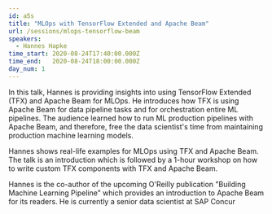 ```yaml
---
id: a5s
title: "MLOps with TensorFlow Extended and Apache Beam"
url: /sessions/mlops-tensorflow-beam
speakers:
  - Hannes Hapke
time_start: 2020-08-24T17:40:00.000Z
time_end:   2020-08-24T18:00:00.000Z
day_num: 1
---
```


In this talk, Hannes is providing insights into using TensorFlow Extended (TFX) and Apache Beam for MLOps. He introduces how TFX is using Apache Beam for data pipeline tasks and for orchestration entire ML pipelines. The audience learned how to run ML production pipelines with Apache Beam, and therefore, free the data scientist's time from maintaining production machine learning models.

Hannes shows real-life examples for MLOps using TFX and Apache Beam. The talk is an introduction which is followed by a 1-hour workshop on how to write custom TFX components with TFX and Apache Beam.

Hannes is the co-author of the upcoming O'Reilly publication "Building Machine Learning Pipeline" which provides an introduction to Apache Beam for its readers. He is currently a senior data scientist at SAP Concur
